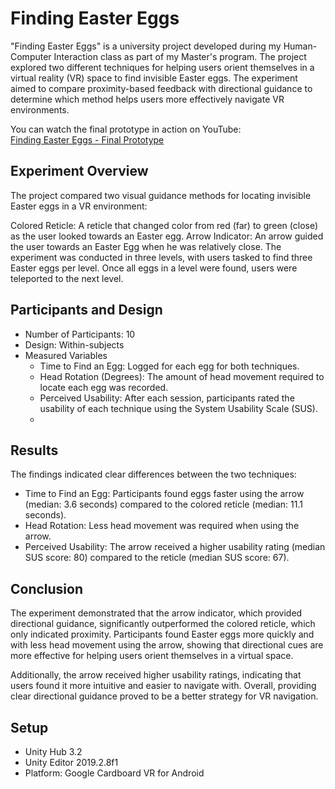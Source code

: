 # Finding Easter Eggs
"Finding Easter Eggs" is a university project developed during my Human-Computer Interaction class as part of my Master's program. The project explored two different techniques for helping users orient themselves in a virtual reality (VR) space to find invisible Easter eggs. The experiment aimed to compare proximity-based feedback with directional guidance to determine which method helps users more effectively navigate VR environments.

You can watch the final prototype in action on YouTube:  
[Finding Easter Eggs - Final Prototype](https://www.youtube.com/watch?v=15HLDWJviS8)

## Experiment Overview
The project compared two visual guidance methods for locating invisible Easter eggs in a VR environment:

Colored Reticle: A reticle that changed color from red (far) to green (close) as the user looked towards an Easter egg.
Arrow Indicator: An arrow guided the user towards an Easter Egg when he was relatively close.
The experiment was conducted in three levels, with users tasked to find three Easter eggs per level. Once all eggs in a level were found, users were teleported to the next level.

## Participants and Design
- Number of Participants: 10
- Design: Within-subjects 
- Measured Variables
  - Time to Find an Egg: Logged for each egg for both techniques.
  - Head Rotation (Degrees): The amount of head movement required to locate each egg was recorded.
  - Perceived Usability: After each session, participants rated the usability of each technique using the System Usability Scale (SUS).
  - 
## Results
The findings indicated clear differences between the two techniques:

- Time to Find an Egg: Participants found eggs faster using the arrow (median: 3.6 seconds) compared to the colored reticle (median: 11.1 seconds).
- Head Rotation: Less head movement was required when using the arrow.
- Perceived Usability: The arrow received a higher usability rating (median SUS score: 80) compared to the reticle (median SUS score: 67).

## Conclusion

The experiment demonstrated that the arrow indicator, which provided directional guidance, significantly outperformed the colored reticle, which only indicated proximity. Participants found Easter eggs more quickly and with less head movement using the arrow, showing that directional cues are more effective for helping users orient themselves in a virtual space.

Additionally, the arrow received higher usability ratings, indicating that users found it more intuitive and easier to navigate with. Overall, providing clear directional guidance proved to be a better strategy for VR navigation.

##  Setup ##
- Unity Hub 3.2 
- Unity Editor 2019.2.8f1
- Platform: Google Cardboard VR for Android
